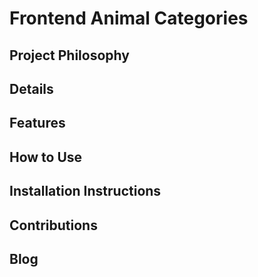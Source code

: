# Frontend Animal Categories

## Project Philosophy


## Details



## Features


## How to Use


## Installation Instructions


## Contributions


## Blog

